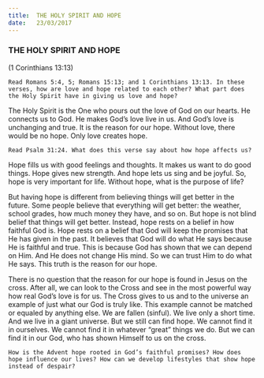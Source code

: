 ```yaml
---
title:  THE HOLY SPIRIT AND HOPE
date:   23/03/2017
---
```


### THE HOLY SPIRIT AND HOPE

(1 Corinthians 13:13)

`Read Romans 5:4, 5; Romans 15:13; and 1 Corinthians 13:13. In these verses, how are love and hope related to each other? What part does the Holy Spirit have in giving us love and hope?` 

The Holy Spirit is the One who pours out the love of God on our hearts. He connects us to God. He makes God’s love live in us. And God’s love is unchanging and true. It is the reason for our hope. Without love, there would be no hope. Only love creates hope. 

`Read Psalm 31:24. What does this verse say about how hope affects us?` 

Hope fills us with good feelings and thoughts. It makes us want to do good things. Hope gives new strength. And hope lets us sing and be joyful. So, hope is very important for life. Without hope, what is the purpose of life? 

But having hope is different from believing things will get better in the future. Some people believe that everything will get better: the weather, school grades, how much money they have, and so on. But hope is not blind belief that things will get better. Instead, hope rests on a belief in how faithful God is. Hope rests on a belief that God will keep the promises that He has given in the past. It believes that God will do what He says because He is faithful and true. This is because God has shown that we can depend on Him. And He does not change His mind. So we can trust Him to do what He says. This truth is the reason for our hope. 

There is no question that the reason for our hope is found in Jesus on the cross. After all, we can look to the Cross and see in the most powerful way how real God’s love is for us. The Cross gives to us and to the universe an example of just what our God is truly like. This example cannot be matched or equaled by anything else. We are fallen (sinful). We live only a short time. And we live in a giant universe. But we still can find hope. We cannot find it in ourselves. We cannot find it in whatever “great” things we do. But we can find it in our God, who has shown Himself to us on the cross.

`How is the Advent hope rooted in God’s faithful promises? How does hope influence our lives? How can we develop lifestyles that show hope instead of despair?`